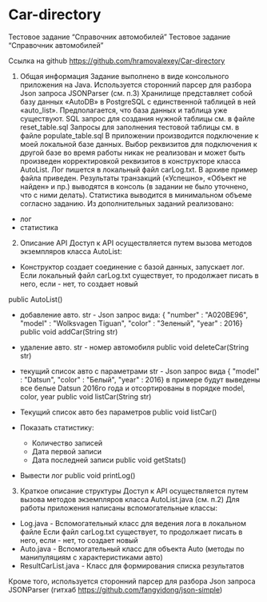 # Car-directory
Тестовое задание “Справочник автомобилей”
Тестовое задание “Справочник автомобилей”

Ссылка на github https://github.com/hramovalexey/Car-directory
1)	Общая информация
Задание выполнено в виде консольного приложения на Java.
Используется сторонний парсер для разбора Json запроса JSONParser (см. п.3)
Хранилище представляет собой базу данных «AutoDB» в PostgreSQL c единственной таблицей в ней «auto_list». Предполагается, что база данных и таблица уже существуют.
SQL запрос для создания нужной таблицы см. в файле reset_table.sql
Запросы для заполнения тестовой таблицы см. в файле populate_table.sql
В приложении производится подключение к моей локальной базе данных. Выбор реквизитов для подключения к другой базе во время работы никак не реализован и может быть произведен корректировкой реквизитов в конструкторе класса AutoList.
Лог пишется в локальный файл carLog.txt. В архиве пример файла приведен.
Результаты транзакций («Успешно», «Объект не найден» и пр.) выводятся в консоль (в задании не было уточнено, что с ними делать).
Статистика выводится в минимальном объеме согласно заданию.
Из дополнительных заданий реализовано:
- лог
- статистика

2)	Описание API
Доступ к API осуществляется путем вызова методов экземпляров класса AutoList:

- Конструктор создает соединение с базой данных, запускает лог. Если локальный файл carLog.txt существует, то продолжает писать в него, если - нет, то создает новый

public AutoList()

-	добавление авто.
str - Json запрос вида:
{ "number" : "A020BE96", "model" : "Wolksvagen Tiguan", "color" : "Зеленый", "year" : 2016}
public void addCar(String str)

- удаление авто. str - номер автомобиля
public void deleteCar(String str)

- текущий список авто с параметрами
 str - Json запрос вида
 { "model" : "Datsun", "color" : "Белый", "year" : 2016}
в примере будут выведены все белые Datsun 2016го года и отсортированы в порядке model, color, year
public void listCar(String str)

- Текущий список авто без параметров
    public void listCar()

- Показать статистику:
    - Количество записей
    - Дата первой записи
    - Дата последней записи
    public void getStats()

- Вывести лог
public void printLog()

3)	Краткое описание структуры
Доступ к API осуществляется путем вызова методов экземпляров класса AutoList.java (см. п.2)
Для работы приложения написаны вспомогательные классы:
- Log.java - Вспомогательный класс для ведения лога в локальном файле
Если файл carLog.txt существует, то продолжает писать в него,
если - нет, то создает новый
- Auto.java - Вспомогательный класс для объекта Auto (методы по манипуляциям с характеристиками авто)
- ResultCarList.java - Класс для формирования списка результатов

Кроме того, используется сторонний парсер для разбора Json запроса JSONParser (гитхаб https://github.com/fangyidong/json-simple)
